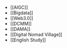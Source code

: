 - [[AIGC]]
- [[Bigdata]]
- [[Web3.0]]
- [[DCMM]]
- [[DAMA]]
- [[Digital Nomad Village]]
- [[English Study]]